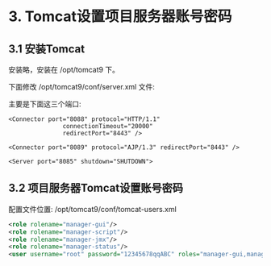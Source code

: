 # 3. Tomcat设置项目服务器账号密码

## 3.1 安装Tomcat

安装略，安装在 /opt/tomcat9 下。

下面修改 /opt/tomcat9/conf/server.xml 文件:

主要是下面这三个端口:

```
<Connector port="8088" protocol="HTTP/1.1"
               connectionTimeout="20000"
               redirectPort="8443" />

<Connector port="8089" protocol="AJP/1.3" redirectPort="8443" />

<Server port="8085" shutdown="SHUTDOWN">
```

## 3.2 项目服务器Tomcat设置账号密码

配置文件位置: /opt/tomcat9/conf/tomcat-users.xml

```xml
<role rolename="manager-gui"/>
<role rolename="manager-script"/>
<role rolename="manager-jmx"/>
<role rolename="manager-status"/>
<user username="root" password="12345678qqABC" roles="manager-gui,manager-script,manager-jmx,manager-status">
```

